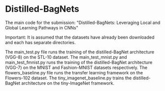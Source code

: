 # Distilled-BagNets

The main code for the submission: "Distilled-BagNets: Leveraging Local and Global Learning Pathways in CNNs"

Important: It is assumed that the datasets have already been downloaded and each has separate directories. 

The main_test.py file runs the training of the distilled-BagNet architecture (VGG-8) on the STL-10 dataset. 
The main_test_mnist.py and main_test_fmnist.py runs the training of the distilled-BagNet architecture (VGG-7) on the MNIST
and Fashion-MNIST datasets respectively. 
The flowers_baseline.py file runs the transfer learning framework on the Flowers-102 dataset. 
The tiny_imagenet_baseline.py trains the distilled-BagNet architecture on the tiny-ImageNet framework. 





